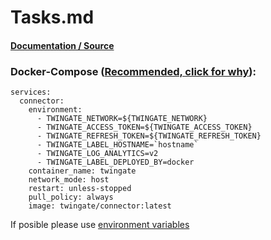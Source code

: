 # Tasks.md

#### [Documentation / Source](https://www.twingate.com/docs/)

### Docker-Compose ([Recommended, click for why](https://docs.docker.com/compose/intro/features-uses/)):

```
services:
  connector:
    environment:
      - TWINGATE_NETWORK=${TWINGATE_NETWORK}
      - TWINGATE_ACCESS_TOKEN=${TWINGATE_ACCESS_TOKEN}
      - TWINGATE_REFRESH_TOKEN=${TWINGATE_REFRESH_TOKEN}
      - TWINGATE_LABEL_HOSTNAME=`hostname`
      - TWINGATE_LOG_ANALYTICS=v2
      - TWINGATE_LABEL_DEPLOYED_BY=docker
    container_name: twingate
    network_mode: host
    restart: unless-stopped
    pull_policy: always
    image: twingate/connector:latest
```

If posible please use [environment variables](https://docs.docker.com/compose/environment-variables/set-environment-variables/)
